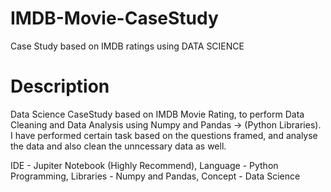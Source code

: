# IMDB-Movie-CaseStudy
Case Study based on IMDB ratings using DATA SCIENCE 

# Description

Data Science CaseStudy based on IMDB Movie Rating, to perform Data Cleaning and Data Analysis using Numpy and Pandas -> (Python Libraries).
I have performed certain task based on the questions framed, and analyse the data and also clean the unncessary data as well.

IDE - Jupiter Notebook (Highly Recommend),
 Language - Python Programming,
 Libraries - Numpy and Pandas,
 Concept - Data Science
